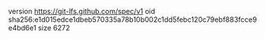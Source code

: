 version https://git-lfs.github.com/spec/v1
oid sha256:e1d015edce1dbeb570335a78b10b002c1dd5febc120c79ebf883fcce9e4bd6e1
size 6272
